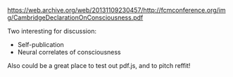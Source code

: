 https://web.archive.org/web/20131109230457/http://fcmconference.org/img/CambridgeDeclarationOnConsciousness.pdf

Two interesting for discussion:

* Self-publication
* Neural correlates of consciousness

Also could be a great place to test out pdf.js, and to pitch reffit!